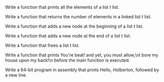 Write a function that prints all the elements of a list t list.

Write a function that returns the number of elements in a linked list t list.

Write a function that adds a new node at the beginning of a list t list.

Write a function that adds a new node at the end of a list t list.

Write a function that frees a list t list.

Write a function that prints You're beat! and yet, you must allow,\nI bore my house upon my back!\n before the main function is executed.

Write a 64-bit program in assembly that prints Hello, Holberton, followed by a new line.

